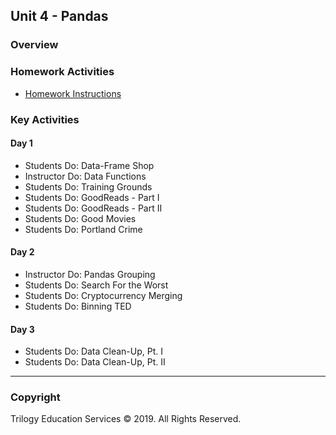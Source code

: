 ## Unit 4 - Pandas

### Overview



### Homework Activities

* [Homework Instructions](../../02-Homework/04-Pandas/Instructions/README.md)

### Key Activities

#### Day 1

* Students Do: Data-Frame Shop
* Instructor Do: Data Functions
* Students Do: Training Grounds
* Students Do: GoodReads - Part I
* Students Do: GoodReads - Part II
* Students Do: Good Movies
* Students Do: Portland Crime

#### Day 2

* Instructor Do: Pandas Grouping
* Students Do: Search For the Worst
* Students Do: Cryptocurrency Merging
* Students Do: Binning TED

#### Day 3

* Students Do: Data Clean-Up, Pt. I
* Students Do: Data Clean-Up, Pt. II

- - -

### Copyright

Trilogy Education Services © 2019. All Rights Reserved.
